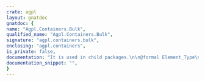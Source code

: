 ```yaml
---
crate: agpl
layout: gnatdoc
gnatdoc: {
name: "Agpl.Containers.Bulk",
qualified_name: "Agpl.Containers.Bulk",
signature: "agpl.containers.bulk",
enclosing: "agpl.containers",
is_private: false,
documentation: "It is used in child packages.\n\n@formal Element_Type\n@formal \"=\"\n@formal Index_Type\n@formal Key_Type\n@formal \"<\"\n@formal Key",
documentation_snippet: "",
}
---
```

